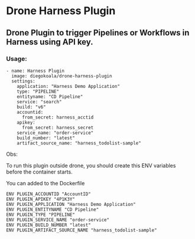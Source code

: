 # Drone Harness Plugin

## Drone Plugin to trigger Pipelines or Workflows in Harness using API key.

### Usage:

    - name: Harness Plugin
      image: diegokoala/drone-harness-plugin
      settings:  
        application: "Harness Demo Application"
        type: "PIPELINE"
        entityname: "CD Pipeline"
        service: "search"
        build: "v6"
        accountid:
          from_secret: harness_acctid
        apikey: 
          from_secret: harness_secret
        service_name: "order-service"
        build_number: "latest"
        artifact_source_name: "harness_todolist-sample"



Obs: 

To run this plugin outside drone, you should create this ENV variables before the container starts.

You can added to the Dockerfile

    ENV PLUGIN_ACCOUNTID "AccountID"
    ENV PLUGIN_APIKEY "4P1K3Y"
    ENV PLUGIN_APPLICATION "Harness Demo Application"
    ENV PLUGIN_ENTITYNAME "CD Pipeline"
    ENV PLUGIN_TYPE "PIPELINE"
    ENV PLUGIN_SERVICE_NAME "order-service"
    ENV PLUGIN_BUILD_NUMBER "latest"
    ENV PLUGIN_ARTIFACT_SOURCE_NAME "harness_todolist-sample"
